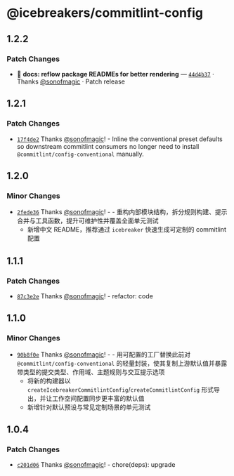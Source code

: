 # @icebreakers/commitlint-config

## 1.2.2

### Patch Changes

- 🐛 **docs: reflow package READMEs for better rendering** — [`44d4b37`](https://github.com/sonofmagic/dev-configs/commit/44d4b37a47e0a0c327fedce97d3d04ce36425a87) · Thanks [@sonofmagic](https://github.com/sonofmagic) · Patch release

## 1.2.1

### Patch Changes

- [`17f4de2`](https://github.com/sonofmagic/dev-configs/commit/17f4de206a6a5301c38bb050c19076fae93e4880) Thanks [@sonofmagic](https://github.com/sonofmagic)! - Inline the conventional preset defaults so downstream commitlint consumers no longer need to install `@commitlint/config-conventional` manually.

## 1.2.0

### Minor Changes

- [`2fede36`](https://github.com/sonofmagic/dev-configs/commit/2fede366a29ed990a435c1bd7947504cbcfeda45) Thanks [@sonofmagic](https://github.com/sonofmagic)! - - 重构内部模块结构，拆分规则构建、提示合并与工具函数，提升可维护性并覆盖全面单元测试
  - 新增中文 README，推荐通过 `icebreaker` 快速生成可定制的 commitlint 配置

## 1.1.1

### Patch Changes

- [`87c3e2e`](https://github.com/sonofmagic/dev-configs/commit/87c3e2e9c3f4562e01c22197c6aabc5d853bfd01) Thanks [@sonofmagic](https://github.com/sonofmagic)! - refactor: code

## 1.1.0

### Minor Changes

- [`90b8f0e`](https://github.com/sonofmagic/dev-configs/commit/90b8f0eb9d4f73cc1354a1efed569f5af8163dc0) Thanks [@sonofmagic](https://github.com/sonofmagic)! - - 用可配置的工厂替换此前对 `@commitlint/config-conventional` 的轻量封装，使其复制上游默认值并暴露带类型的提交类型、作用域、主题规则与交互提示选项
  - 将新的构建器以 `createIcebreakerCommitlintConfig`/`createCommitlintConfig` 形式导出，并让工作空间配置同步更丰富的默认值
  - 新增针对默认预设与常见定制场景的单元测试

## 1.0.4

### Patch Changes

- [`c201d06`](https://github.com/sonofmagic/dev-configs/commit/c201d06b9e4d001c083f71c7b3819b61219a106c) Thanks [@sonofmagic](https://github.com/sonofmagic)! - chore(deps): upgrade
